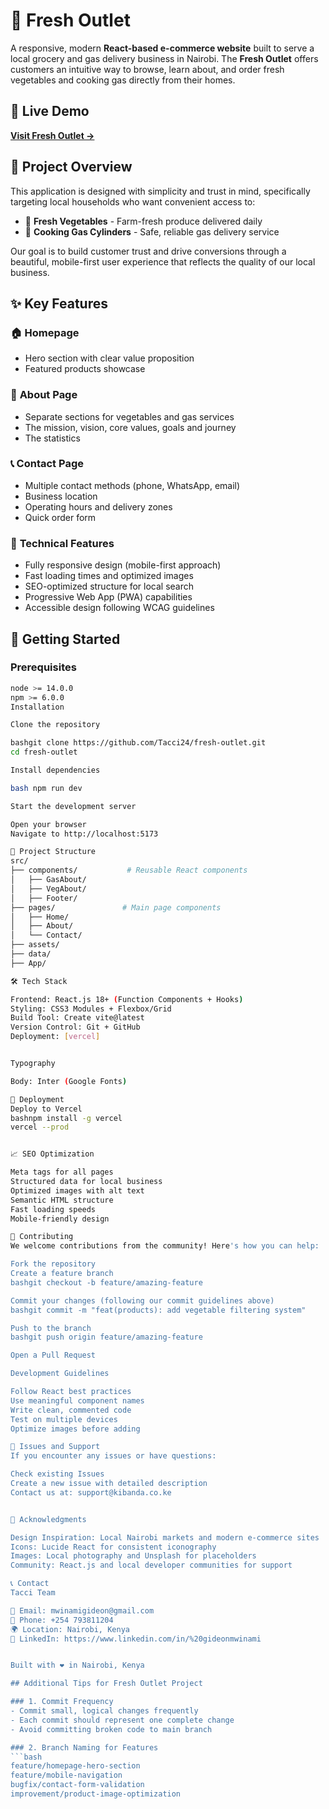 # 🥬 Fresh Outlet

A responsive, modern **React-based e-commerce website** built to serve a local grocery and gas delivery business in Nairobi. The **Fresh Outlet** offers customers an intuitive way to browse, learn about, and order fresh vegetables and cooking gas directly from their homes.

## 🌟 Live Demo

**[Visit Fresh Outlet →](https://fresh-outlet.vercel.app/)**

## 🛒 Project Overview

This application is designed with simplicity and trust in mind, specifically targeting local households who want convenient access to:

- 🍅 **Fresh Vegetables** - Farm-fresh produce delivered daily
- 🧯 **Cooking Gas Cylinders** - Safe, reliable gas delivery service

Our goal is to build customer trust and drive conversions through a beautiful, mobile-first user experience that reflects the quality of our local business.

## ✨ Key Features

### 🏠 **Homepage**

- Hero section with clear value proposition
- Featured products showcase

### 🥦 **About Page**

- Separate sections for vegetables and gas services
- The mission, vision, core values, goals and journey
- The statistics

### 📞 **Contact Page**

- Multiple contact methods (phone, WhatsApp, email)
- Business location
- Operating hours and delivery zones
- Quick order form

### 📱 **Technical Features**

- Fully responsive design (mobile-first approach)
- Fast loading times and optimized images
- SEO-optimized structure for local search
- Progressive Web App (PWA) capabilities
- Accessible design following WCAG guidelines

## 🚀 Getting Started

### Prerequisites

````bash
node >= 14.0.0
npm >= 6.0.0
Installation

Clone the repository

bashgit clone https://github.com/Tacci24/fresh-outlet.git
cd fresh-outlet

Install dependencies

bash npm run dev

Start the development server

Open your browser
Navigate to http://localhost:5173

📁 Project Structure
src/
├── components/           # Reusable React components
│   ├── GasAbout/
│   ├── VegAbout/
│   ├── Footer/
├── pages/               # Main page components
│   ├── Home/
│   ├── About/
│   └── Contact/
├── assets/
├── data/
├── App/

🛠️ Tech Stack

Frontend: React.js 18+ (Function Components + Hooks)
Styling: CSS3 Modules + Flexbox/Grid
Build Tool: Create vite@latest
Version Control: Git + GitHub
Deployment: [vercel]


Typography

Body: Inter (Google Fonts)

🚀 Deployment
Deploy to Vercel
bashnpm install -g vercel
vercel --prod


📈 SEO Optimization

Meta tags for all pages
Structured data for local business
Optimized images with alt text
Semantic HTML structure
Fast loading speeds
Mobile-friendly design

🤝 Contributing
We welcome contributions from the community! Here's how you can help:

Fork the repository
Create a feature branch
bashgit checkout -b feature/amazing-feature

Commit your changes (following our commit guidelines above)
bashgit commit -m "feat(products): add vegetable filtering system"

Push to the branch
bashgit push origin feature/amazing-feature

Open a Pull Request

Development Guidelines

Follow React best practices
Use meaningful component names
Write clean, commented code
Test on multiple devices
Optimize images before adding

🐛 Issues and Support
If you encounter any issues or have questions:

Check existing Issues
Create a new issue with detailed description
Contact us at: support@kibanda.co.ke


🙏 Acknowledgments

Design Inspiration: Local Nairobi markets and modern e-commerce sites
Icons: Lucide React for consistent iconography
Images: Local photography and Unsplash for placeholders
Community: React.js and local developer communities for support

📞 Contact
Tacci Team

📧 Email: mwinamigideon@gmail.com
📱 Phone: +254 793811204
🌍 Location: Nairobi, Kenya
💼 LinkedIn: https://www.linkedin.com/in/%20gideonmwinami


Built with ❤️ in Nairobi, Kenya

## Additional Tips for Fresh Outlet Project

### 1. Commit Frequency
- Commit small, logical changes frequently
- Each commit should represent one complete change
- Avoid committing broken code to main branch

### 2. Branch Naming for Features
```bash
feature/homepage-hero-section
feature/mobile-navigation
bugfix/contact-form-validation
improvement/product-image-optimization
````

